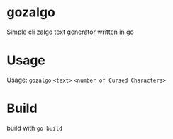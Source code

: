 # gozalgo
Simple cli zalgo text generator written in go


# Usage
Usage: `gozalgo` `<text>` `<number of Cursed Characters>`

# Build
build with `go build`
